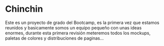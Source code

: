 # Chinchin
Este es un proyecto de grado del Bootcamp, es la primera vez que estamos reunidos y basicamente somos un equipo pequeño con unas ideas enormes, durante esta primera revisión
meteremos todos los mockups, paletas de colores y distribuciones de paginas...
